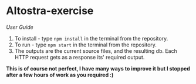 # Altostra-exercise

*User Guide*

1. To install - type `npm install` in the terminal from the repository.
2. To run - type `npm start` in the terminal from the repository.
3. The outputs are the current source files, and the resulting db. Each HTTP request gets as a response its' required output.

**This is of course not perfect, I have many ways to improve it but I stopped after a few hours of work as you required :)**